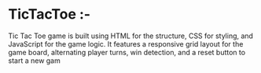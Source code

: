 # TicTacToe :- 
Tic Tac Toe game is built using HTML for the structure, CSS for styling, and JavaScript for the game logic. It features a responsive grid layout for the game board, alternating player turns, win detection, and a reset button to start a new gam
